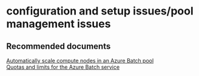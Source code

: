 <properties
	pageTitle="configuration and setup issues/pool management issues"
	description="configuration and setup issues/pool management issues"
	service="microsoft.batch"
	resource="batchaccounts"
	authors="aashu"
	displayOrder=""
	selfHelpType="generic"
	supportTopicIds="32392794"
	resourceTags=""
	productPesIds="15614"
	cloudEnvironments="public"
/>

# configuration and setup issues/pool management issues

## **Recommended documents**
[Automatically scale compute nodes in an Azure Batch pool](https://azure.microsoft.com/documentation/articles/batch-automatic-scaling/)<br>
[Quotas and limits for the Azure Batch service](https://azure.microsoft.com/documentation/articles/batch-quota-limit/)
